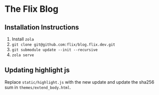 # The Flix Blog

## Installation Instructions

1. Install `zola`
2. `git clone git@github.com:flix/blog.flix.dev.git`
3. `git submodule update --init --recursive`
4. `zola serve`

## Updating highlight js
Replace `static/highlight.js` with the new update and update the sha256 sum in `themes/extend_body.html`.
